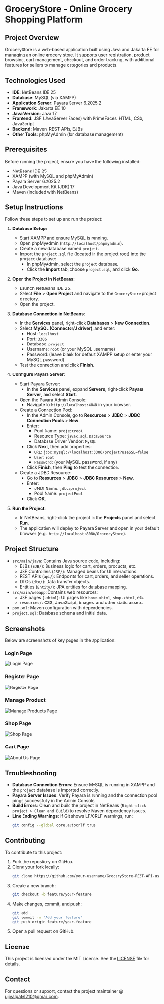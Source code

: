 # GroceryStore - Online Grocery Shopping Platform

## Project Overview
GroceryStore is a web-based application built using Java and Jakarta EE for managing an online grocery store. It supports user registration, product browsing, cart management, checkout, and order tracking, with additional features for sellers to manage categories and products.

## Technologies Used
- **IDE**: NetBeans IDE 25
- **Database**: MySQL (via XAMPP)
- **Application Server**: Payara Server 6.2025.2
- **Framework**: Jakarta EE 10
- **Java Version**: Java 17
- **Frontend**: JSF (JavaServer Faces) with PrimeFaces, HTML, CSS, JavaScript
- **Backend**: Maven, REST APIs, EJBs
- **Other Tools**: phpMyAdmin (for database management)

## Prerequisites
Before running the project, ensure you have the following installed:
- NetBeans IDE 25
- XAMPP (with MySQL and phpMyAdmin)
- Payara Server 6.2025.2
- Java Development Kit (JDK) 17
- Maven (included with NetBeans)

## Setup Instructions
Follow these steps to set up and run the project:

1. **Database Setup**:
   - Start XAMPP and ensure MySQL is running.
   - Open phpMyAdmin (`http://localhost/phpmyadmin`).
   - Create a new database named `project`.
   - Import the `project.sql` file (located in the project root) into the `project` database:
     - In phpMyAdmin, select the `project` database.
     - Click the **Import** tab, choose `project.sql`, and click **Go**.

2. **Open the Project in NetBeans**:
   - Launch NetBeans IDE 25.
   - Select **File** > **Open Project** and navigate to the `GroceryStore` project directory.
   - Open the project.

3. **Database Connection in NetBeans**:
   - In the **Services** panel, right-click **Databases** > **New Connection**.
   - Select **MySQL (Connector/J driver)**, and enter:
     - Host: `localhost`
     - Port: `3306`
     - Database: `project`
     - Username: `root` (or your MySQL username)
     - Password: (leave blank for default XAMPP setup or enter your MySQL password)
   - Test the connection and click **Finish**.

4. **Configure Payara Server**:
   - Start Payara Server:
     - In the **Services** panel, expand **Servers**, right-click **Payara Server**, and select **Start**.
   - Open the Payara Admin Console:
     - Navigate to `http://localhost:4848` in your browser.
   - Create a Connection Pool:
     - In the Admin Console, go to **Resources** > **JDBC** > **JDBC Connection Pools** > **New**.
     - Enter:
       - Pool Name: `projectPool`
       - Resource Type: `javax.sql.DataSource`
       - Database Driver Vendor: `MySQL`
     - Click **Next**, then add properties:
       - `URL`: `jdbc:mysql://localhost:3306/project?useSSL=false`
       - `User`: `root`
       - `Password`: (your MySQL password, if any)
     - Click **Finish**, then **Ping** to test the connection.
   - Create a JDBC Resource:
     - Go to **Resources** > **JDBC** > **JDBC Resources** > **New**.
     - Enter:
       - JNDI Name: `jdbc/project`
       - Pool Name: `projectPool`
     - Click **OK**.

5. **Run the Project**:
   - In NetBeans, right-click the project in the **Projects** panel and select **Run**.
   - The application will deploy to Payara Server and open in your default browser (e.g., `http://localhost:8080/GroceryStore`).

## Project Structure
- `src/main/java`: Contains Java source code, including:
  - EJBs (`EJB/`): Business logic for cart, orders, products, etc.
  - JSF Controllers (`JSF/`): Managed beans for UI interactions.
  - REST APIs (`api/`): Endpoints for cart, orders, and seller operations.
  - DTOs (`dto/`): Data transfer objects.
  - Entities (`Entity/`): JPA entities for database mapping.
- `src/main/webapp`: Contains web resources:
  - JSF pages (`.xhtml`): UI pages like `home.xhtml`, `shop.xhtml`, etc.
  - `resources/`: CSS, JavaScript, images, and other static assets.
- `pom.xml`: Maven configuration with dependencies.
- `project.sql`: Database schema and initial data.

## Screenshots
Below are screenshots of key pages in the application:

### Login Page
![Login Page](screenshots/login.png)

### Register Page
![Register Page](screenshots/register.png)

### Manage Product
![Manage Products Page](screenshots/manageproduct.png)

### Shop Page
![Shop Page](screenshots/shop.png)

### Cart Page
![About Us Page](screenshots/aboutus.png)

## Troubleshooting
- **Database Connection Errors**: Ensure MySQL is running in XAMPP and the `project` database is imported correctly.
- **Payara Server Issues**: Verify Payara is running and the connection pool pings successfully in the Admin Console.
- **Build Errors**: Clean and build the project in NetBeans (`Right-click project > Clean and Build`) to resolve Maven dependency issues.
- **Line Ending Warnings**: If Git shows LF/CRLF warnings, run:
  ```bash
  git config --global core.autocrlf true
  ```

## Contributing
To contribute to this project:
1. Fork the repository on GitHub.
2. Clone your fork locally:
   ```bash
   git clone https://github.com/your-username/GroceryStore-REST-API-using-JAVA.git
   ```
3. Create a new branch:
   ```bash
   git checkout -b feature/your-feature
   ```
4. Make changes, commit, and push:
   ```bash
   git add .
   git commit -m "Add your feature"
   git push origin feature/your-feature
   ```
5. Open a pull request on GitHub.

## License
This project is licensed under the MIT License. See the [LICENSE](LICENSE) file for details.

## Contact
For questions or support, contact the project maintainer @ ujjvalpatel210@gmail.com.
